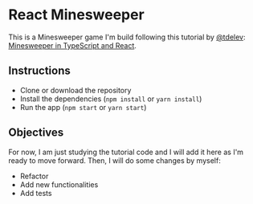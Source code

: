 # React Minesweeper

This is a Minesweeper game I'm build following this tutorial by [@tdelev](https://github.com/tdelev): [Minesweeper in TypeScript and React](https://medium.com/@tdelev/minesweeper-in-typescript-and-react-f5f8a5d57383).

## Instructions
- Clone or download the repository
- Install the dependencies (`npm install` or `yarn install`)
- Run the app (`npm start` or `yarn start`)

## Objectives

For now, I am just studying the tutorial code and I will add it here as I'm ready to move forward.
Then, I will do some changes by myself:
- Refactor
- Add new functionalities
- Add tests
